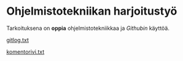 # Ohjelmistotekniikan harjoitustyö

Tarkoituksena on __oppia__ ohjelmistotekniikkaa ja _Githubin_ käyttöä.


[gitlog.txt](https://github.com/JanneKarki/ot-harjoitustyo/blob/main/laskarit/viikko1/gitlock.txt)

[komentorivi.txt](https://github.com/JanneKarki/ot-harjoitustyo/blob/main/laskarit/viikko1/komentorivi.txt)
